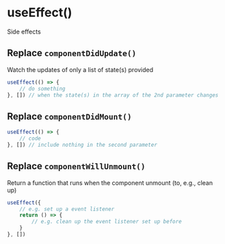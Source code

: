 # useEffect()

Side effects

## Replace `componentDidUpdate()`

Watch the updates of only a list of state(s) provided

```js
useEffect(() => {
	// do something
}, []) // when the state(s) in the array of the 2nd parameter changes
```

## Replace `componentDidMount()`

```js
useEffect(() => {
	// code
}, []) // include nothing in the second parameter
```

## Replace `componentWillUnmount()`

Return a function that runs when the component unmount 
(to, e.g., clean up)

```js
useEffect({
	// e.g. set up a event listener
	return () => {
		// e.g. clean up the event listener set up before
	}
}, [])
```